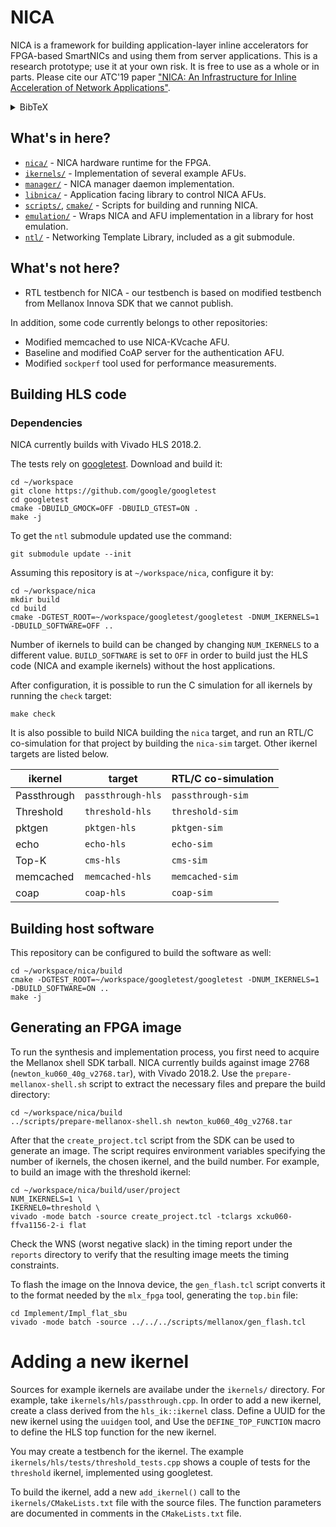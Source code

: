# NICA

NICA is a framework for building application-layer inline accelerators for
FPGA-based SmartNICs and using them from server applications.
This is a research prototype; use it at your own risk. It is free to use as a
whole or in parts. Please cite our ATC'19 paper
["NICA: An Infrastructure for Inline Acceleration of Network Applications"](https://www.usenix.org/conference/atc19/presentation/eran).
<details>
  <summary>BibTeX</summary>

    @inproceedings {234884,
    author = {Haggai Eran and Lior Zeno and Maroun Tork and Gabi Malka and Mark Silberstein},
    title = {{NICA}: An Infrastructure for Inline Acceleration of Network Applications},
    booktitle = {2019 {USENIX} Annual Technical Conference ({USENIX} {ATC} 19)},
    year = {2019},
    address = {Renton, WA},
    url = {https://www.usenix.org/conference/atc19/presentation/eran},
    publisher = {{USENIX} Association},
    }

</details>

## What's in here?

* [`nica/`](nica/) - NICA hardware runtime for the FPGA.
* [`ikernels/`](ikernels/) - Implementation of several example AFUs.
* [`manager/`](manager/) - NICA manager daemon implementation.
* [`libnica/`](libnica/) - Application facing library to control NICA AFUs.
* [`scripts/`](scripts/), [`cmake/`](cmake/) - Scripts for building and running NICA.
* [`emulation/`](emulation/) - Wraps NICA and AFU implementation in a library for host emulation.
* [`ntl/`](https://github.com/acsl-technion/ntl) - Networking Template Library, included as a git submodule.

## What's not here?

* RTL testbench for NICA - our testbench is based on modified testbench from
  Mellanox Innova SDK that we cannot publish.

In addition, some code currently belongs to other repositories:

* Modified memcached to use NICA-KVcache AFU.
* Baseline and modified CoAP server for the authentication AFU.
* Modified `sockperf` tool used for performance measurements.

## Building HLS code

### Dependencies

NICA currently builds with Vivado HLS 2018.2.

The tests rely on [googletest](https://github.com/google/googletest). Download
and build it:

```shell
cd ~/workspace
git clone https://github.com/google/googletest    
cd googletest
cmake -DBUILD_GMOCK=OFF -DBUILD_GTEST=ON .
make -j
```

To get the `ntl` submodule updated use the command:

```shell
git submodule update --init
```

Assuming this repository is at `~/workspace/nica`, configure it by:

```shell
cd ~/workspace/nica
mkdir build
cd build
cmake -DGTEST_ROOT=~/workspace/googletest/googletest -DNUM_IKERNELS=1 -DBUILD_SOFTWARE=OFF ..
```

Number of ikernels to build can be changed by changing `NUM_IKERNELS` to a
different value. `BUILD_SOFTWARE` is set to `OFF` in order to build just the HLS
code (NICA and example ikernels) without the host applications.

After configuration, it is possible to run the C simulation for all ikernels by
running the `check` target:

```shell
make check
```

It is also possible to build NICA building the `nica` target, and run an RTL/C
co-simulation for that project by building the `nica-sim` target. Other
ikernel targets are listed below.

| ikernel     | target            | RTL/C co-simulation |
| ----------- | ----------------- | -----------------   |
| Passthrough | `passthrough-hls` | `passthrough-sim`   |
| Threshold   | `threshold-hls`   | `threshold-sim`     |
| pktgen      | `pktgen-hls`      | `pktgen-sim`        |
| echo        | `echo-hls`        | `echo-sim`          |
| Top-K       | `cms-hls`         | `cms-sim`           |
| memcached   | `memcached-hls`   | `memcached-sim`     |
| coap        | `coap-hls`        | `coap-sim`          |

## Building host software

This repository can be configured to build the software as well:

```shell
cd ~/workspace/nica/build
cmake -DGTEST_ROOT=~/workspace/googletest/googletest -DNUM_IKERNELS=1 -DBUILD_SOFTWARE=ON ..
make -j
```

## Generating an FPGA image

To run the synthesis and implementation process, you first need to acquire the
Mellanox shell SDK tarball. NICA currently builds against image 2768
(`newton_ku060_40g_v2768.tar`), with Vivado 2018.2. Use the
`prepare-mellanox-shell.sh` script to extract the necessary files and prepare the
build directory:

```shell
cd ~/workspace/nica/build
../scripts/prepare-mellanox-shell.sh newton_ku060_40g_v2768.tar
```

After that the `create_project.tcl` script from the SDK can be used to generate
an image. The script requires environment variables specifying the number of
ikernels, the chosen ikernel, and the build number. For example, to build an
image with the threshold ikernel:

```shell
cd ~/workspace/nica/build/user/project
NUM_IKERNELS=1 \
IKERNEL0=threshold \
vivado -mode batch -source create_project.tcl -tclargs xcku060-ffva1156-2-i flat
```

Check the WNS (worst negative slack) in the timing report under the `reports`
directory to verify that the resulting image meets the timing constraints.

To flash the image on the Innova device, the `gen_flash.tcl` script converts it to the format needed by the
`mlx_fpga` tool, generating the `top.bin` file:

```shell
cd Implement/Impl_flat_sbu
vivado -mode batch -source ../../../scripts/mellanox/gen_flash.tcl
```

# Adding a new ikernel

Sources for example ikernels are availabe under the `ikernels/` directory. For
example, take `ikernels/hls/passthrough.cpp`. In order to add a new ikernel,
create a class derived from the `hls_ik::ikernel` class.
Define a UUID for the new ikernel using the
`uuidgen` tool, and Use the `DEFINE_TOP_FUNCTION` macro to define the HLS top
function for the new ikernel.

You may create a testbench for the ikernel. The example
`ikernels/hls/tests/threshold_tests.cpp` shows a couple of tests for the
`threshold` ikernel, implemented using googletest.

To build the ikernel, add a new `add_ikernel()` call to the
`ikernels/CMakeLists.txt` file with the source files. The function parameters
are documented in comments in the `CMakeLists.txt` file. 

